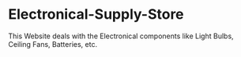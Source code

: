 # Electronical-Supply-Store
This Website deals with the Electronical components like Light Bulbs, Ceiling Fans, Batteries, etc.
